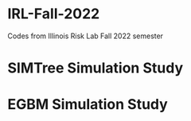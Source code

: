 # IRL-Fall-2022
Codes from Illinois Risk Lab Fall 2022 semester

# SIMTree Simulation Study

# EGBM Simulation Study
